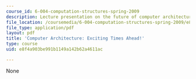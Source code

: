 ```yaml
---
course_id: 6-004-computation-structures-spring-2009
description: Lecture presentation on the future of computer architecture.
file_location: /coursemedia/6-004-computation-structures-spring-2009/e8f4a903be991b1149a142b62a4611ac_MIT6_004s09_lec25.pdf
file_type: application/pdf
layout: pdf
title: 'Computer Architecture: Exciting Times Ahead!'
type: course
uid: e8f4a903be991b1149a142b62a4611ac

---
```

None
